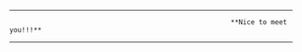   ***********************
                                                           **Nice to meet you!!!**
  ***********************
